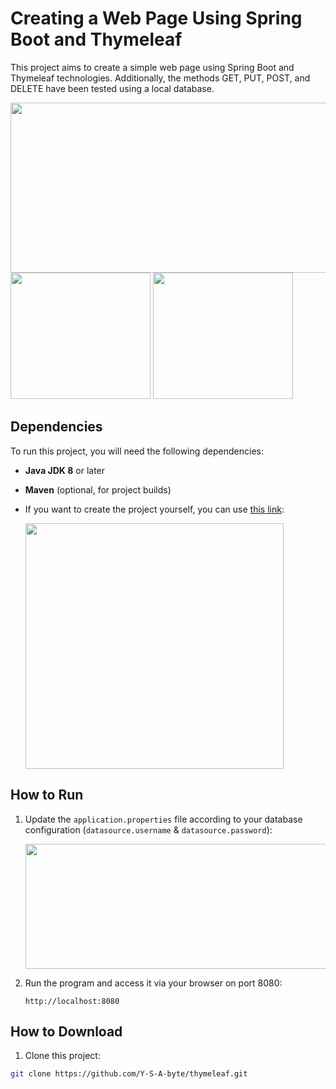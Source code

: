 # Creating a Web Page Using Spring Boot and Thymeleaf

This project aims to create a simple web page using Spring Boot and Thymeleaf technologies. Additionally, the methods GET, PUT, POST, and DELETE have been tested using a local database.

<img src="https://github.com/Y-S-A-byte/thymeleaf/assets/95957459/81248370-0b41-4bcb-9753-8f404bdbc2a4" width="634" height="272"><br>
<img src="https://github.com/Y-S-A-byte/thymeleaf/assets/95957459/84918eca-f14c-4afe-9c4e-23baa1cd8451" width="224" height="202">
<img src="https://github.com/Y-S-A-byte/thymeleaf/assets/95957459/fce91175-5af9-4cae-8985-b33f1a304583" width="224" height="202">

## Dependencies

To run this project, you will need the following dependencies:

- **Java JDK 8** or later
- **Maven** (optional, for project builds)
- If you want to create the project yourself, you can use [this link](https://start.spring.io/):

  <img src="https://github.com/Y-S-A-byte/thymeleaf/assets/95957459/c65a1ec0-04aa-40fc-928b-1df7f84e1e9e" width="413" height="393">

## How to Run

1. Update the `application.properties` file according to your database configuration (`datasource.username` & `datasource.password`):

   <img src="https://github.com/Y-S-A-byte/thymeleaf/assets/95957459/440232e1-5aff-4e4f-b9b3-f4947b96dfa8" width="500" height="200">

2. Run the program and access it via your browser on port 8080:
   ```
   http://localhost:8080
   ```

## How to Download

1. Clone this project:
```bash
git clone https://github.com/Y-S-A-byte/thymeleaf.git

